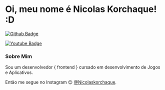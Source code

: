 # Oi, meu nome é Nicolas Korchaque! :D

[![Github Badge](https://img.shields.io/badge/-Github-000?style=flat-square&logo=Github&logoColor=white&link=https://github.com/nicolaskorchaque)](https://github.com/nicolaskorchaque)

[![Youtube Badge](https://img.shields.io/badge/-YouTube-ff0000?style=flat-square&labelColor=ff0000&logo=youtube&logoColor=white&link=https://www.youtube.com/user/Korchaque)](https://www.youtube.com/user/Korchaque)

### Sobre Mim
Sou um desenvolvedor { frontend } cursado em desenvolvimento de Jogos e Aplicativos.

 Então me segue no Instagram 😉 [@Nicolaskorchaque](https://www.instagram.com/nicolaskorchaque).
